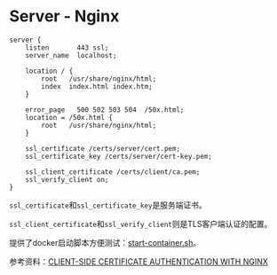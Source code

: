 # Server - Nginx

```nginx
server {
    listen       443 ssl;
    server_name  localhost;

    location / {
        root   /usr/share/nginx/html;
        index  index.html index.htm;
    }

    error_page   500 502 503 504  /50x.html;
    location = /50x.html {
        root   /usr/share/nginx/html;
    }

    ssl_certificate /certs/server/cert.pem;
    ssl_certificate_key /certs/server/cert-key.pem;

    ssl_client_certificate /certs/client/ca.pem;
    ssl_verify_client on;
}
```

`ssl_certificate`和`ssl_certificate_key`是服务端证书。

`ssl_client_certificate`和`ssl_verify_client`则是TLS客户端认证的配置。

提供了docker启动脚本方便测试：[start-container.sh](start-container.sh)。

参考资料：[CLIENT-SIDE CERTIFICATE AUTHENTICATION WITH NGINX][link-1]

[link-1]: https://fardog.io/blog/2017/12/30/client-side-certificate-authentication-with-nginx/